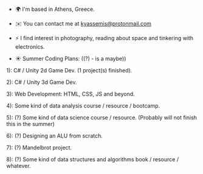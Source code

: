 * 🌍  I'm based in Athens, Greece.
* ✉️  You can contact me at [kyassemis@protonmail.com](mailto:kyassemis@protonmail.com)
* ⚡  I find interest in photography, reading about space and tinkering with electronics.

* ☀  Summer Coding Plans: ((?) - is a maybe))

1): C# / Unity 2d Game Dev. (1 project(s) finished).

2): C# / Unity 3d Game Dev.

3): Web Development: HTML, CSS, JS and beyond.

4): Some kind of data analysis course / resource / bootcamp.

5): (?) Some kind of data science course / resource. (Probably will not finish this in the summer)

6): (?) Designing an ALU from scratch.

7): (?) Mandelbrot project.

8): (?) Some kind of data structures and algorithms book / resource / whatever.

    
